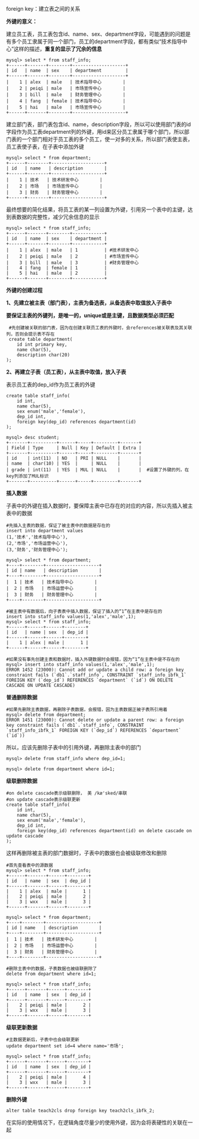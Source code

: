 foreign key：建立表之间的关系

**外键的意义：**

建立员工表，员工表包含id、name、sex、department字段，可能遇到的问题是有多个员工隶属于同一个部门，员工的department字段，都有类似“技术指导中心”这样的描述，**重复的显示了冗余的信息**

```mysql
mysql> select * from staff_info;
+------+-------+--------+--------------------+
| id   | name  | sex    | department         |
+------+-------+--------+--------------------+
|    1 | alex  | male   | 技术指导中心        |
|    2 | peiqi | male   | 市场宣传中心        |
|    3 | bill  | male   | 财务管理中心        |
|    4 | fang  | female | 技术指导中心        |
|    5 | hai   | male   | 市场宣传中心        |
+------+-------+--------+--------------------+
```



建立部门表，部门表包含id、name，description字段，所以可以使用部门表的id字段作为员工表department列的外键，用id来区分员工隶属于哪个部门，所以部门表的一个部门相对于员工表的多个员工，使一对多的关系，所以部门表使主表，员工表使子表，在子表中添加外键

```mysql
mysql> select * from department;
+------+--------+--------------------+
| id   | name   | description        |
+------+--------+--------------------+
|    1 | 技术   | 技术研发中心        |
|    2 | 市场   | 市场宣传中心        |
|    3 | 财务   | 财务管理中心        |
+------+--------+--------------------+
```



最终想要的简化结果，将员工表的某一列设置为外键，引用另一个表中的主键，达到表数据的完整性，减少冗余信息的显示

```mysql
mysql> select * from staff_info;
+------+-------+--------+------------+
| id   | name  | sex    | department |
+------+-------+--------+------------+
|    1 | alex  | male   | 1          | #技术研发中心
|    2 | peiqi | male   | 2          | #市场宣传中心
|    3 | bill  | male   | 3          | #财务管理中心
|    4 | fang  | female | 1          |
|    5 | hai   | male   | 2          |
+------+-------+--------+------------+
```



**外键的创建过程**

**1、先建立被主表（部门表），主表为备选表，从备选表中取值放入子表中**

**要保证主表的外键列，是唯一的，unique或是主键，且数据类型必须匹配**

```mysql
 #先创建被关联的部门表，因为在创建关联员工表的外键时，会references被关联表及其关联列，否则会提示表不存在
 create table department(
	id int primary key,
	name char(5),
	description char(20)
);
```



**2、再建立子表（员工表），从主表中取值，放入子表**

表示员工表的dep_id作为员工表的外键

```mysql
create table staff_info(
	id int,
	name char(5),
	sex enum('male','female'),
	dep_id int,
	foreign key(dep_id) references department(id)
);

mysql> desc student;
+-------+----------+------+-----+---------+-------+
| Field | Type     | Null | Key | Default | Extra |
+-------+----------+------+-----+---------+-------+
| id    | int(11)  | NO   | PRI | NULL    |       |
| name  | char(10) | YES  |     | NULL    |       |
| grade | int(11)  | YES  | MUL | NULL    |       |  #设置了外键的列，在key列添加了MUL标识
+-------+----------+------+-----+---------+-------+

```



**插入数据**

子表中的外键在插入数据时，要保障主表中已存在的对应的内容，所以先插入被主表中的数据

```mysql
#先插入主表的数据，保证了被主表中的数据是存在的
insert into department values
(1,'技术','技术指导中心'),
(2,'市场','市场运营中心'),
(3,'财务','财务管理中心');

mysql> select * from department;
+----+--------+--------------------+
| id | name   | description        |
+----+--------+--------------------+
|  1 | 技术   | 技术指导中心        |
|  2 | 市场   | 市场运营中心        |
|  3 | 财务   | 财务管理中心        |
+----+--------+--------------------+

#被主表中有数据后，向子表表中插入数据，保证了插入的“1”在主表中是存在的
insert into staff_info values(1,'alex','male',1);
mysql> select * from staff_info;
+------+------+------+--------+
| id   | name | sex  | dep_id |
+------+------+------+--------+
|    1 | alex | male |      1 |
+------+------+------+--------+

#如果没有事先创建主表和数据时，插入外键数据时会报错，因为“1”在主表中是不存在的
mysql> insert into staff_info values(1,'alex','male',1);
ERROR 1452 (23000): Cannot add or update a child row: a foreign key constraint fails (`db1`.`staff_info`, CONSTRAINT `staff_info_ibfk_1` FOREIGN KEY (`dep_id`) REFERENCES `department` (`id`) ON DELETE CASCADE ON UPDATE CASCADE)
```



**普通删除数据**

```mysql
#如果先删除主表数据，再删除子表数据，会报错，因为主表数据正被子表所引用着
mysql> delete from department;
ERROR 1451 (23000): Cannot delete or update a parent row: a foreign key constraint fails (`db1`.`staff_info`, CONSTRAINT `staff_info_ibfk_1` FOREIGN KEY (`dep_id`) REFERENCES `department` (`id`))
```

所以，应该先删除子表中的引用外键，再删除主表中的部门

```mysql
mysql> delete from staff_info where dep_id=1;

mysql> delete from department where id=1;
```



**级联删除数据**

```mysql
#on delete cascade表示级联删除， 美 /kæ'sked/串联
#on update cascade表示级联更新
create table staff_info(
	id int,
	name char(5),
	sex enum('male','female'),
	dep_id int,
	foreign key(dep_id) references department(id) on delete cascade on update cascade
);
```

这样再删除被主表的部门数据时，子表中的数据也会被级联修改和删除

```mysql
#首先查看表中的源数据
mysql> select * from staff_info;
+------+-------+------+--------+
| id   | name  | sex  | dep_id |
+------+-------+------+--------+
|    1 | alex  | male |      1 |
|    2 | peiqi | male |      2 |
|    3 | wxx   | male |      3 |
+------+-------+------+--------+

mysql> select * from department;
+----+--------+--------------------+
| id | name   | description        |
+----+--------+--------------------+
|  1 | 技术   | 技术研发中心        |
|  2 | 市场   | 市场运营中心        |
|  3 | 财务   | 财务管理中心        |
+----+--------+--------------------+

#删除主表中的数据，子表数据也被级联删除了
delete from department where id=1;

mysql> select * from staff_info;
+------+-------+------+--------+
| id   | name  | sex  | dep_id |
+------+-------+------+--------+
|    2 | peiqi | male |      2 |
|    3 | wxx   | male |      3 |
+------+-------+------+--------+
```



**级联更新数据**

```mysql
#主数据更新后，子表中也会级联更新
update department set id=4 where name='市场';

mysql> select * from staff_info;
+------+-------+------+--------+
| id   | name  | sex  | dep_id |
+------+-------+------+--------+
|    2 | peiqi | male |      4 |
|    3 | wxx   | male |      3 |
+------+-------+------+--------+

```



**删除外键**

```mysql
alter table teach2cls drop foreign key teach2cls_ibfk_2;
```





在实际的使用情况下，在逻辑角度尽量少的使用外键，因为会将表硬性的关联在一起